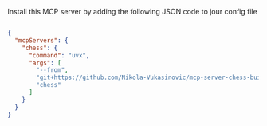 Install this MCP server by adding the following JSON code to jour config file

```json

{
  "mcpServers": {
    "chess": {
      "command": "uvx",
      "args": [
        "--from",
        "git+https://github.com/Nikola-Vukasinovic/mcp-server-chess-build.git",
        "chess"
      ]
    }
  }
}
```